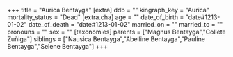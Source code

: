 +++
title = "Aurica Bentayga"
[extra]
ddb = ""
kingraph_key = "Aurica"
mortality_status = "Dead"
[extra.cha]
age = ""
date_of_birth = "date#1213-01-02"
date_of_death = "date#1213-01-02"
married_on = ""
married_to = ""
pronouns = ""
sex = ""
[taxonomies]
parents = ["Magnus Bentayga","Collete Zuñiga"]
siblings = ["Nausica Bentayga","Abelline Bentayga","Pauline Bentayga","Selene Bentayga"]
+++

